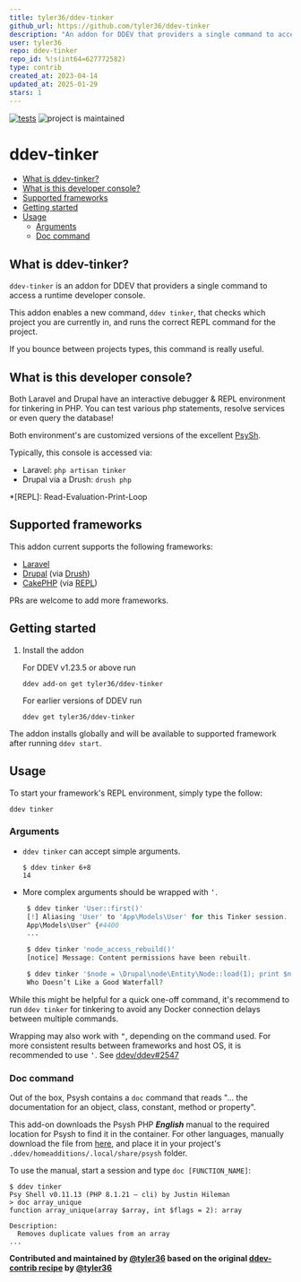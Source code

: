```yaml
---
title: tyler36/ddev-tinker
github_url: https://github.com/tyler36/ddev-tinker
description: "An addon for DDEV that providers a single command to access a runtime developer console."
user: tyler36
repo: ddev-tinker
repo_id: %!s(int64=627772582)
type: contrib
created_at: 2023-04-14
updated_at: 2025-01-29
stars: 1
---
```


[![tests](https://github.com/tyler36/ddev-tinker/actions/workflows/tests.yml/badge.svg)](https://github.com/tyler36/ddev-tinker/actions/workflows/tests.yml) ![project is maintained](https://img.shields.io/maintenance/yes/2026.svg)

# ddev-tinker <!-- omit in toc -->

- [What is ddev-tinker?](#what-is-ddev-tinker)
- [What is this developer console?](#what-is-this-developer-console)
- [Supported frameworks](#supported-frameworks)
- [Getting started](#getting-started)
- [Usage](#usage)
  - [Arguments](#arguments)
  - [Doc command](#doc-command)

## What is ddev-tinker?

`ddev-tinker` is an addon for DDEV that providers a single command to access a runtime developer console.

This addon enables a new command, `ddev tinker`, that checks which project you are currently in, and runs the correct REPL command for the project.

If you bounce between projects types, this command is really useful.

## What is this developer console?

Both Laravel and Drupal have an interactive debugger & REPL environment for tinkering in PHP. You can test various php statements, resolve services or even query the database!

Both environment's are customized versions of the excellent [PsySh](https://psysh.org/).

Typically, this console is accessed via:

- Laravel: `php artisan tinker`
- Drupal via a Drush: `drush php`

*[REPL]: Read-Evaluation-Print-Loop

## Supported frameworks

This addon current supports the following frameworks:

- [Laravel](https://laravel.com/)
- [Drupal](https://www.drupal.org/) (via [Drush](https://www.drush.org/))
- [CakePHP](https://cakephp.org/) (via [REPL](https://github.com/cakephp/repl))

PRs are welcome to add more frameworks.

## Getting started

1. Install the addon

   For DDEV v1.23.5 or above run

   ```shell
   ddev add-on get tyler36/ddev-tinker
   ```

   For earlier versions of DDEV run

   ```shell
   ddev get tyler36/ddev-tinker
   ```

The addon installs globally and will be available to supported framework after running `ddev start`.

## Usage

To start your framework's REPL environment, simply type the follow:

   ```shell
   ddev tinker
   ```

### Arguments

- `ddev tinker` can accept simple arguments.

   ```shell
   $ ddev tinker 6+8
   14
   ```

- More complex arguments should be wrapped with <kbd>'</kbd>.

  ```php
   $ ddev tinker 'User::first()'
   [!] Aliasing 'User' to 'App\Models\User' for this Tinker session.
   App\Models\User^ {#4400
   ...

   $ ddev tinker 'node_access_rebuild()'
   [notice] Message: Content permissions have been rebuilt.

   $ ddev tinker '$node = \Drupal\node\Entity\Node::load(1); print $node->getTitle();'
   Who Doesn’t Like a Good Waterfall?
  ```

While this might be helpful for a quick one-off command, it's recommend to run `ddev tinker` for tinkering to avoid any Docker connection delays between multiple commands.

Wrapping may also work with <kbd>"</kbd>, depending on the command used. For more consistent results between frameworks and host OS, it is recommended to use <kbd>'</kbd>. See [ddev/ddev#2547](https://github.com/ddev/ddev/issues/2547)

### Doc command

Out of the box, Psysh contains a `doc` command that reads "... the documentation for an object, class, constant, method or property".

This add-on downloads the Psysh PHP **_English_** manual to the required location for Psysh to find it in the container.
For other languages, manually download the file from [here](https://github.com/bobthecow/psysh/wiki/PHP-manual), and place it in your project's `.ddev/homeadditions/.local/share/psysh` folder.

To use the manual, start a session and type `doc [FUNCTION_NAME]`:

```shell
$ ddev tinker
Psy Shell v0.11.13 (PHP 8.1.21 — cli) by Justin Hileman
> doc array_unique
function array_unique(array $array, int $flags = 2): array

Description:
  Removes duplicate values from an array
...
```

**Contributed and maintained by [@tyler36](https://github.com/tyler36) based on the original [ddev-contrib recipe](https://github.com/ddev/ddev-contrib/tree/master/docker-compose-services/RECIPE) by [@tyler36](https://github.com/tyler36)**
